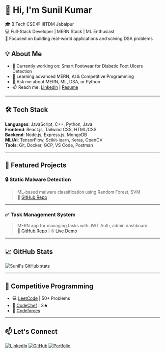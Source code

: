 # 👋 Hi, I'm Sunil Kumar

🎓 B.Tech CSE @ IIITDM Jabalpur  
💻 Full-Stack Developer | MERN Stack | ML Enthusiast  
🚀 Focused on building real-world applications and solving DSA problems

## 💡 About Me
- 🔭 Currently working on: Smart Footwear for Diabetic Foot Ulcers Detection  
- 🌱 Learning advanced MERN, AI & Competitive Programming  
- 💬 Ask me about MERN, ML, DSA, or Python  
- 📫 Reach me: [LinkedIn](https://www.linkedin.com/in/sunil-kumar-549595225/) | [Resume](#)

---

## 🛠️ Tech Stack
**Languages**: JavaScript, C++, Python, Java  
**Frontend**: React.js, Tailwind CSS, HTML/CSS  
**Backend**: Node.js, Express.js, MongoDB  
**ML/AI**: TensorFlow, Scikit-learn, Keras, OpenCV  
**Tools**: Git, Docker, GCP, VS Code, Postman  

---

## 📌 Featured Projects

### 🔒 Static Malware Detection  
> ML-based malware classification using Random Forest, SVM  
🔗 [GitHub Repo](https://github.com/ankitsunil530/Static-Malware-Detection-)

---

### ✅ Task Management System  
> MERN app for managing tasks with JWT Auth, admin dashboard  
🔗 [GitHub Repo](#) | 🌐 [Live Demo](#)

---

## 📈 GitHub Stats

![Sunil's GitHub stats](https://github-readme-stats.vercel.app/api?username=ankitsunil530&show_icons=true&theme=radical)

---

## 🧠 Competitive Programming

- 💻 [LeetCode](https://leetcode.com/ankitsunil530) | 50+ Problems  
- 🚀 [CodeChef](https://www.codechef.com/users/ankitsunil530) | 3★  
- 🧠 [Codeforces](https://codeforces.com/profile/ankitsunil530)

---

## 📫 Let's Connect

[![LinkedIn](https://img.shields.io/badge/LinkedIn-blue?logo=linkedin&logoColor=white)](https://www.linkedin.com/in/sunil-kumar-549595225/)
[![GitHub](https://img.shields.io/badge/GitHub-black?logo=github&logoColor=white)](https://github.com/ankitsunil530)
[![Portfolio](https://img.shields.io/badge/Portfolio-grey)](#)

